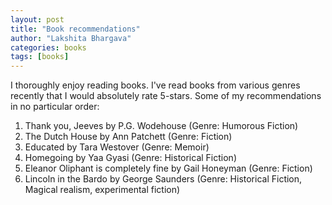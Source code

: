 ```yaml
---
layout: post
title: "Book recommendations"
author: "Lakshita Bhargava"
categories: books
tags: [books]
---
```


I thoroughly enjoy reading books. I've read books from various genres recently that I would absolutely rate 5-stars. Some of my recommendations in no particular order: 

1. Thank you, Jeeves by P.G. Wodehouse (Genre: Humorous Fiction)
2. The Dutch House by Ann Patchett (Genre: Fiction)
3. Educated by Tara Westover (Genre: Memoir)
5. Homegoing by Yaa Gyasi (Genre: Historical Fiction)
6. Eleanor Oliphant is completely fine by Gail Honeyman (Genre: Fiction)
7. Lincoln in the Bardo by George Saunders (Genre: Historical Fiction, Magical realism, experimental fiction) 
